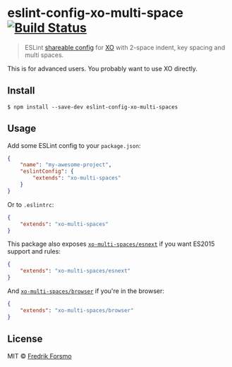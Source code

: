 # eslint-config-xo-multi-space [![Build Status](https://travis-ci.org/frozzare/eslint-config-xo-multi-spaces.svg?branch=master)](https://travis-ci.org/frozzare/eslint-config-xo-multi-spaces)

> ESLint [shareable config](http://eslint.org/docs/developer-guide/shareable-configs.html) for [XO](https://github.com/sindresorhus/xo) with 2-space indent, key spacing and multi spaces.

This is for advanced users. You probably want to use XO directly.

## Install

```
$ npm install --save-dev eslint-config-xo-multi-spaces
```

## Usage

Add some ESLint config to your `package.json`:

```json
{
	"name": "my-awesome-project",
	"eslintConfig": {
		"extends": "xo-multi-spaces"
	}
}
```

Or to `.eslintrc`:

```json
{
	"extends": "xo-multi-spaces"
}
```

This package also exposes [`xo-multi-spaces/esnext`](esnext.js) if you want ES2015 support and rules:

```json
{
	"extends": "xo-multi-spaces/esnext"
}
```

And [`xo-multi-spaces/browser`](browser.js) if you're in the browser:

```json
{
	"extends": "xo-multi-spaces/browser"
}
```

## License

MIT © [Fredrik Forsmo](http://forsmo.me)
